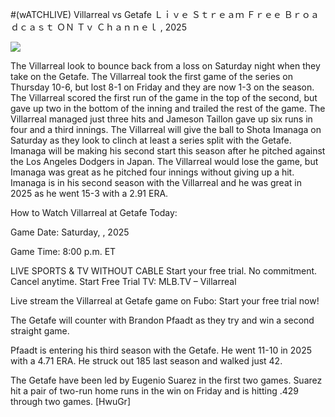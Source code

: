 #(wATCHLIVE) Villarreal vs Getafe Ｌｉｖｅ Ｓｔｒｅａｍ Ｆｒｅｅ Ｂｒｏａｄｃａｓｔ ＯＮ Ｔｖ Ｃｈａｎｎｅｌ , 2025  
  
  
[![](https://i.imgur.com/qSNzIqt.png)](https://movie.rssnews.media/DFQqzdeh.php)  
  
The Villarreal look to bounce back from a loss on Saturday night when they take on the Getafe. The Villarreal took the first game of the series on Thursday 10-6, but lost 8-1 on Friday and they are now 1-3 on the season. The Villarreal scored the first run of the game in the top of the second, but gave up two in the bottom of the inning and trailed the rest of the game. The Villarreal managed just three hits and Jameson Taillon gave up six runs in four and a third innings. The Villarreal will give the ball to Shota Imanaga on Saturday as they look to clinch at least a series split with the Getafe. Imanaga will be making his second start this season after he pitched against the Los Angeles Dodgers in Japan. The Villarreal would lose the game, but Imanaga was great as he pitched four innings without giving up a hit. Imanaga is in his second season with the Villarreal and he was great in 2025 as he went 15-3 with a 2.91 ERA.

How to Watch Villarreal at Getafe Today:

Game Date: Saturday, , 2025

Game Time: 8:00 p.m. ET

LIVE SPORTS & TV WITHOUT CABLE
Start your free trial. No commitment. Cancel anytime.
Start Free Trial
TV: MLB.TV – Villarreal

Live stream the Villarreal at Getafe game on Fubo: Start your free trial now!

The Getafe will counter with Brandon Pfaadt as they try and win a second straight game.

Pfaadt is entering his third season with the Getafe. He went 11-10 in 2025 with a 4.71 ERA. He struck out 185 last season and walked just 42.

The Getafe have been led by Eugenio Suarez in the first two games. Suarez hit a pair of two-run home runs in the win on Friday and is hitting .429 through two games. [HwuGr]